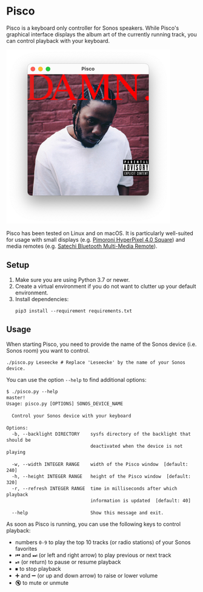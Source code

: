 # Pisco

Pisco is a keyboard only controller for Sonos speakers.
While Pisco's graphical interface displays the album art of the currently running track,
you can control playback with your keyboard.

<img src="images/screenshot.png" width="432" height="460" alt="Screenshot of Pisco while playing Kendrick Lamar's album DAMN.">

Pisco has been tested on Linux and on macOS.
It is particularly well-suited for usage with
small displays (e.g. [Pimoroni HyperPixel 4.0 Square](https://shop.pimoroni.com/products/hyperpixel-4-square?variant=30138251477075)) and
media remotes (e.g. [Satechi Bluetooth Multi-Media Remote](https://satechi.net/products/satechi-bluetooth-multi-media-remote?variant=27129644617)).


## Setup

1. Make sure you are using Python 3.7 or newer.
2. Create a virtual environment if you do not want to clutter up your default environment.
3. Install dependencies:
    ```shell
    pip3 install --requirement requirements.txt
    ```


## Usage

When starting Pisco, you need to provide the name of the Sonos device (i.e. Sonos room) you want to control.

```shell
./pisco.py Leseecke # Replace 'Leseecke' by the name of your Sonos device.
```

You can use the option `--help` to find additional options:
```text
$ ./pisco.py --help                                                                                                                                                                                            master!
Usage: pisco.py [OPTIONS] SONOS_DEVICE_NAME

  Control your Sonos device with your keyboard

Options:
  -b, --backlight DIRECTORY    sysfs directory of the backlight that should be
                               deactivated when the device is not playing

  -w, --width INTEGER RANGE    width of the Pisco window  [default: 240]
  -h, --height INTEGER RANGE   height of the Pisco window  [default: 320]
  -r, --refresh INTEGER RANGE  time in milliseconds after which playback
                               information is updated  [default: 40]

  --help                       Show this message and exit.
```

As soon as Pisco is running, you can use the following keys to control playback:
- numbers `0-9` to play the top 10 tracks (or radio stations) of your Sonos favorites
- ⏮ and ⏭ (or left and right arrow) to play previous or next track
- ⏯ (or return) to pause or resume playback
- ⏹ to stop playback
- ➕ and ➖ (or up and down arrow) to raise or lower volume
- 🔇 to mute or unmute
